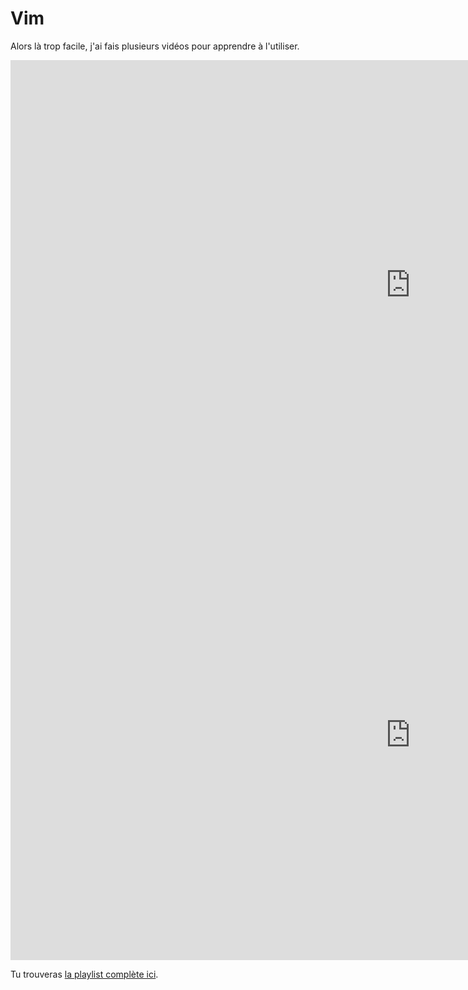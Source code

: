 # Vim

Alors là trop facile, j'ai fais plusieurs vidéos pour apprendre à l'utiliser.

<iframe width="1280" height="720" src="https://www.youtube.com/embed/7kntHy8V7d0" title="Les bases de Vim (pour les nouveaux)" frameborder="0" allow="accelerometer; autoplay; clipboard-write; encrypted-media; gyroscope; picture-in-picture; web-share" referrerpolicy="strict-origin-when-cross-origin" allowfullscreen></iframe>

<iframe width="1280" height="720" src="https://www.youtube.com/embed/CmGx8IrDdiw" title="Maîtriser Vim en 2024" frameborder="0" allow="accelerometer; autoplay; clipboard-write; encrypted-media; gyroscope; picture-in-picture; web-share" referrerpolicy="strict-origin-when-cross-origin" allowfullscreen></iframe>

Tu trouveras [la playlist complète ici](https://www.youtube.com/playlist?list=PLb5GOuL68SxEt5GQcA_3uuQIzG26n8l_i).
